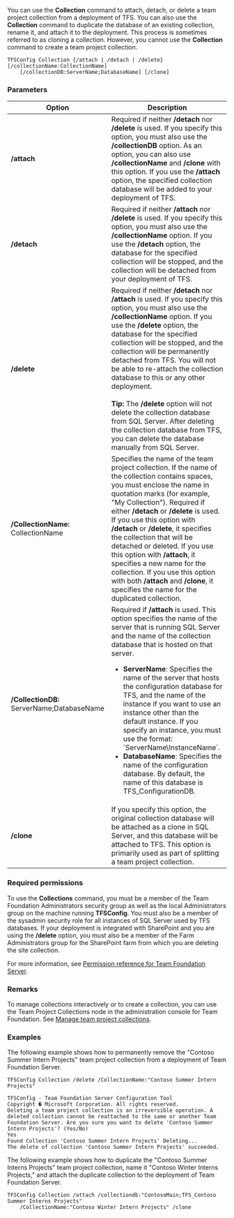 You can use the **Collection** command to attach, detach, or delete a team project collection from a deployment of TFS.
You can also use the **Collection** command to duplicate the database of an existing collection, rename it, and attach it to the deployment.
This process is sometimes referred to as cloning a collection.
However, you cannot use the **Collection** command to create a team project collection.

	TFSConfig Collection {/attach | /detach | /delete} [/collectionName:CollectionName]
		[/collectionDB:ServerName;DatabaseName] [/clone]

### Parameters

<table>
	<thead>
		<tr>
			<th>Option</th>
			<th>Description</th>
		</tr>
	</thead>
	<tbody>
		<tr>
			<td><strong>/attach</strong></td>
			<td>
				Required if neither <strong>/detach</strong> nor <strong>/delete</strong> is used.
				If you specify this option, you must also use the <strong>/collectionDB</strong> option.
				As an option, you can also use <strong>/collectionName</strong> and <strong>/clone</strong> with this option.
				If you use the <strong>/attach</strong> option, the specified collection database will be added to your deployment of TFS.
			</td>
		</tr>
		<tr>
			<td><strong>/detach</strong></td>
			<td>
				Required if neither <strong>/attach</strong> nor <strong>/delete</strong> is used.
				If you specify this option, you must also use the <strong>/collectionName</strong> option.
				If you use the <strong>/detach</strong> option, the database for the specified collection will be stopped, and the collection will be detached from your deployment of TFS.
			</td>
		</tr>
		<tr>
			<td><strong>/delete</strong></td>
			<td>
				Required if neither <strong>/detach</strong> nor <strong>/attach</strong> is used.
				If you specify this option, you must also use the <strong>/collectionName</strong> option.
				If you use the <strong>/delete</strong> option, the database for the specified collection will be stopped, and the collection will be permanently detached from TFS.
				You will not be able to re-attach the collection database to this or any other deployment.<br /><br />
				<strong>Tip:</strong> The <strong>/delete</strong> option will not delete the collection database from SQL Server.
				After deleting the collection database from TFS, you can delete the database manually from SQL Server.
			</td>
		</tr>
		<tr>
			<td><strong>/CollectionName:</strong> CollectionName</td>
			<td>
				Specifies the name of the team project collection. If the name of the collection contains spaces, you must enclose the name in quotation marks (for example, &quot;My Collection&quot;).
				Required if either <strong>/detach</strong> or <strong>/delete</strong> is used.
				If you use this option with <strong>/detach</strong> or <strong>/delete</strong>, it specifies the collection that will be detached or deleted.
				If you use this option with <strong>/attach</strong>, it specifies a new name for the collection.
				If you use this option with both <strong>/attach</strong> and <strong>/clone</strong>, it specifies the name for the duplicated collection.
			</td>
		</tr>
		<tr>
			<td><strong>/CollectionDB:</strong> ServerName;DatabaseName</td>
			<td>
				Required if <strong>/attach</strong> is used.
				This option specifies the name of the server that is running SQL Server and the name of the collection database that is hosted on that server.
				<ul>
					<li>
						<strong>ServerName</strong>: Specifies the name of the server that hosts the configuration database for TFS,
						and the name of the instance if you want to use an instance other than the default instance.
						If you specify an instance, you must use the format: `ServerName\InstanceName`.
					</li>
					<li>
						<strong>DatabaseName</strong>: Specifies the name of the configuration database. By default, the name of this database is TFS_ConfigurationDB.
					</li>
				</ul>
			</td>
		</tr>
		<tr>
			<td><strong>/clone</strong></td>
			<td>
				If you specify this option, the original collection database will be attached as a clone in SQL Server,
				and this database will be attached to TFS. This option is primarily used as part of splitting a team project collection.
			</td>
		</tr>
	</tbody>
</table>

### Required permissions

To use the **Collections** command, you must be a member of the Team Foundation Administrators security group as well as the local Administrators group on the machine running **TFSConfig**. You must also be a member of the sysadmin security role for all instances of SQL Server used by TFS databases. If your deployment is integrated with SharePoint and you are using the **/delete** option, you must also be a member of the Farm Administrators group for the SharePoint farm from which you are deleting the site collection. 

For more information, see [Permission reference for Team Foundation Server](../../../setup-admin/permissions.md).

### Remarks

To manage collections interactively or to create a collection, you can use the Team Project Collections node in the administration console for Team Foundation.
See [Manage team project collections](https://msdn.microsoft.com/library/80848156-fa61-4f13-aea7-2bc47c59d9bf).

### Examples

The following example shows how to permanently remove the "Contoso Summer Intern Projects" team project collection from a deployment of Team Foundation Server.

    TFSConfig Collection /delete /CollectionName:"Contoso Summer Intern Projects"

    TFSConfig - Team Foundation Server Configuration Tool
    Copyright � Microsoft Corporation. All rights reserved.
    Deleting a team project collection is an irreversible operation. A deleted collection cannot be reattached to the same or another Team Foundation Server. Are you sure you want to delete 'Contoso Summer Intern Projects'? (Yes/No)
    Yes
    Found Collection 'Contoso Summer Intern Projects' Deleting...
    The delete of collection 'Contoso Summer Intern Projects' succeeded.

The following example shows how to duplicate the "Contoso Summer Interns Projects" team project collection, name it "Contoso Winter Interns Projects," and attach the duplicate collection to the deployment of Team Foundation Server.

    TFSConfig Collection /attach /collectiondb:"ContosoMain;TFS_Contoso Summer Interns Projects"
		/CollectionName:"Contoso Winter Intern Projects" /clone